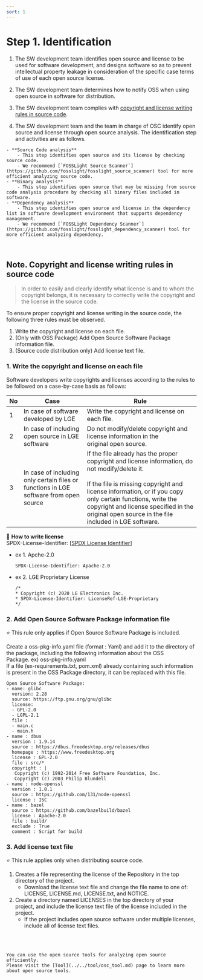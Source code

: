 ```yaml
---
sort: 1
---
```


# Step 1. Identification

1. The SW development team identifies open source and license to be used for software development, and designs software so as to prevent intellectual property leakage in consideration of the specific case terms of use of each open source license.
   <br>

2. The SW development team determines how to notify OSS when using open source in software for distribution.
   <br>

3. The SW development team complies with [copyright and license writing rules in source code](#rule).
   <br>

4. The SW development team and the team in charge of OSC identify open source and license through open source analysis.
   The identification step and activities are as follows.

```note
- **Source Code analysis**
    - This step identifies open source and its license by checking source code.
    - We recommend [`FOSSLight Source Scanner`](https://github.com/fosslight/fosslight_source_scanner) tool for more efficient analyzing source code.
- **Binary analysis**
    - This step identifies open source that may be missing from source code analysis procedure by checking all binary files included in software.
- **Dependency analysis**
    - This step identifies open source and license in the dependency list in software development environment that supports dependency management.
    - We recommend [`FOSSLight Dependency Scanner`](https://github.com/fosslight/fosslight_dependency_scanner) tool for more efficient analyzing dependency.
```

<br>

## <a name="rule"></a> Note. Copyright and license writing rules in source code
   
> In order to easily and clearly identify what license is and to whom the copyright belongs, it is necessary to correctly write the copyright and the license in the source code.

To ensure proper copyright and license writing in the source code, the following three rules must be observed.    
1. Write the copyright and license on each file. 
2. (Only with OSS Package) Add Open Source Software Package information file.  
3. (Source code distribution only) Add license text file.  

### 1. Write the copyright and license on each file
Software developers write copyrights and licenses according to the rules to be followed on a case-by-case basis as follows:

| No  | Case | Rule |
| ------------- | ------------- | ------------- |
| 1 | In case of software developed by LGE | Write the copyright and license on each file. | 
| 2 | In case of including open source in LGE software |Do not modify/delete copyright and license information in the original open source.| 
| 3 | In case of including only certain files or functions in LGE software from open source | If the file already has the proper copyright and license information, do not modify/delete it. <br><br> If the file is missing copyright and license information, or if you copy only certain functions, write the copyright and license specified in the original open source in the file included in LGE software. |  

💁 **How to write license**    
SPDX-License-Identifier: [[SPDX License Identifier](https://spdx.org/licenses/)]     
- ex 1. Apche-2.0
    ```
    SPDX-License-Identifier: Apache-2.0
    ```
- ex 2. LGE Proprietary License     
    ```
    /*    
   * Copyright (c) 2020 LG Electronics Inc.    
   * SPDX-License-Identifier: LicenseRef-LGE-Proprietary      
   */       
    ```

### 2. Add Open Source Software Package information file
⭐ This rule only applies if Open Source Software Package is included.

Create a oss-pkg-info.yaml file (format : Yaml) and add it to the directory of the package, including the following information about the OSS Package. ex) oss-pkg-info.yaml    
If a file (ex-requirements.txt, pom.xml) already containing such information is present in the OSS Package directory, it can be replaced with this file.

```
Open Source Software Package:
- name: glibc
  version: 2.28
  source: https://ftp.gnu.org/gnu/glibc
  license:
  - GPL-2.0
  - LGPL-2.1
  file : 
  - main.c
  - main.h
- name : dbus
  version : 1.9.14
  source : https://dbus.freedesktop.org/releases/dbus
  homepage : https://www.freedesktop.org
  license : GPL-2.0
  file : src/*
  copyright : |
   Copyright (c) 1992-2014 Free Software Foundation, Inc.
   Copyright (c) 2003 Philip Blundell 
- name : node-openssl
  version : 1.0.1
  source : https://github.com/131/node-openssl
  license : ISC
- name : bazel
  source : https://github.com/bazelbuild/bazel
  license : Apache-2.0
  file : build/
  exclude : True
  comment : Script for build
```

### 3. Add license text file
⭐ This rule applies only when distributing source code.

1. Creates a file representing the license of the Repository in the top directory of the project.
    - Download the license text file and change the file name to one of: LICENSE, LICENSE.md, LICENSE.txt, and NOTICE.
2. Create a directory named LICENSES in the top directory of your project, and include the license text file of the license included in the project.
    - If the project includes open source software under multiple licenses, include all of license text files.


<br>
<br>

```tip
You can use the open source tools for analyzing open source efficiently.
Please visit the [Tool](../../tool/osc_tool.md) page to learn more about open source tools.
```
